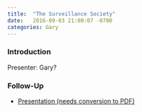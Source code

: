 ```yaml
---
title:  "The Surveillance Society"
date:   2016-09-03 21:00:07 -0700
categories: Gary
---
```


### Introduction

Presenter: Gary?

### Follow-Up

* [Presentation (needs conversion to PDF)](/assets/present/2016/surveillance-society.odp) 
